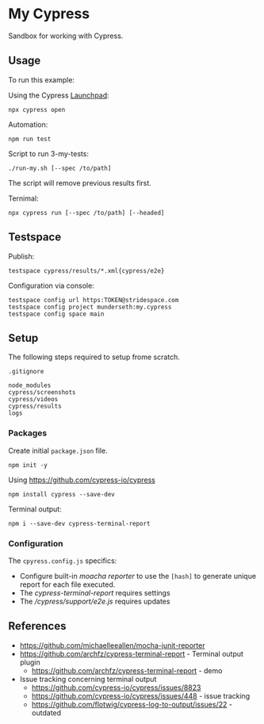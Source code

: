 # My Cypress
Sandbox for working with Cypress.

## Usage
To run this example:

Using the Cypress [Launchpad](https://docs.cypress.io/guides/getting-started/opening-the-app#The-Launchpad):
```
npx cypress open
```

Automation:
```
npm run test
```

Script to run 3-my-tests:
```
./run-my.sh [--spec /to/path]
```
The script will remove previous results first.

Ternimal:
```
npx cypress run [--spec /to/path] [--headed]
```

## Testspace

Publish:

```
testspace cypress/results/*.xml{cypress/e2e}
```

Configuration via console:
```
testspace config url https:TOKEN@stridespace.com
testspace config project munderseth:my.cypress
testspace config space main
```

## Setup
The following steps required to setup frome scratch.

`.gitignore`
```
node_modules
cypress/screenshots
cypress/videos
cypress/results
logs
```

### Packages
Create initial `package.json` file.
```
npm init -y
```
Using https://github.com/cypress-io/cypress
```
npm install cypress --save-dev
```

Terminal output:
```
npm i --save-dev cypress-terminal-report
```

### Configuration
The `cpyress.config.js` specifics:

- Configure built-in *moacha reporter* to use the `[hash]` to generate unique report for each file executed.
- The *cypress-terminal-report* requires settings
- The */cypress/support/e2e.js* requires updates


## References

- https://github.com/michaelleeallen/mocha-junit-reporter
- https://github.com/archfz/cypress-terminal-report - Terminal output plugin
  - https://github.com/archfz/cypress-terminal-report - demo
- Issue tracking concerning terminal output
  - https://github.com/cypress-io/cypress/issues/8823
  - https://github.com/cypress-io/cypress/issues/448 - issue tracking
  - https://github.com/flotwig/cypress-log-to-output/issues/22 - outdated